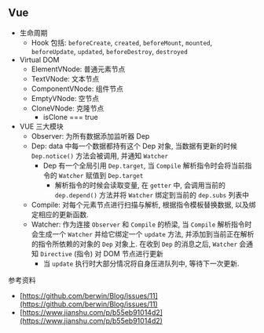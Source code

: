 <!-- title: 前端开发 - 基础知识@Vue -->
<!-- author: <David Jones qowera@qq.com> -->
<!-- date: 2018-03-09 15:18:13 -->
<!-- category: 前端 -->
<!-- tag: 框架 -->

## Vue

- 生命周期
  - Hook 包括: `beforeCreate`, `created`, `beforeMount`, `mounted`, `beforeUpdate`, `updated`, `beforeDestroy`, `destroyed`
- Virtual DOM
  - ElementVNode: 普通元素节点
  - TextVNode: 文本节点
  - ComponentVNode: 组件节点
  - EmptyVNode: 空节点
  - CloneVNode: 克隆节点
    - isClone === true
- VUE 三大模块
  - Observer: 为所有数据添加监听器 Dep
  - Dep: data 中每一个数据都持有这个 Dep 对象, 当数据有更新的时候 `Dep.notice()` 方法会被调用, 并通知 `Watcher`
    - Dep 有一个全局引用 `Dep.target`, 当 `Compile` 解析指令时会将当前指令的 `Watcher` 赋值到 `Dep.target`
      - 解析指令的时候会读取变量, 在 `getter` 中, 会调用当前的 `dep.depend()` 方法并将 `Watcher` 绑定到当前的 `dep.subs` 列表中
  - Compile: 对每个元素节点进行扫描与解析, 根据指令模板替换数据, 以及绑定相应的更新函数.
  - Watcher: 作为连接 `Observer` 和 `Compile` 的桥梁, 当 `Compile` 解析指令时会生成一个 `Watcher` 并给它绑定一个 `update` 方法, 并添加到当前正在解析的指令所依赖的对象的 `Dep` 对象上. 在收到 `Dep` 的消息之后, `Watcher` 会通知 `Directive` (指令) 对 DOM 节点进行更新
    - 当 `update` 执行时大部分情况将自身压进队列中, 等待下一次更新.

参考资料
- [https://github.com/berwin/Blog/issues/11](https://github.com/berwin/Blog/issues/11)
- [https://www.jianshu.com/p/b55eb91014d2](https://www.jianshu.com/p/b55eb91014d2)
